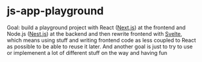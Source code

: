 # js-app-playground

Goal: build a playground project with React ([Next.js](https://nextjs.org/)) at the frontend and Node.js ([Nest.js](https://nestjs.com/)) at the backend
and then rewrite frontend with [Svelte](https://svelte.dev/), which means using stuff and writing frontend code as less coupled to React as possible to be able to reuse it later. 
And another goal is just to try to use or implemenent a lot of different stuff on the way and having fun
